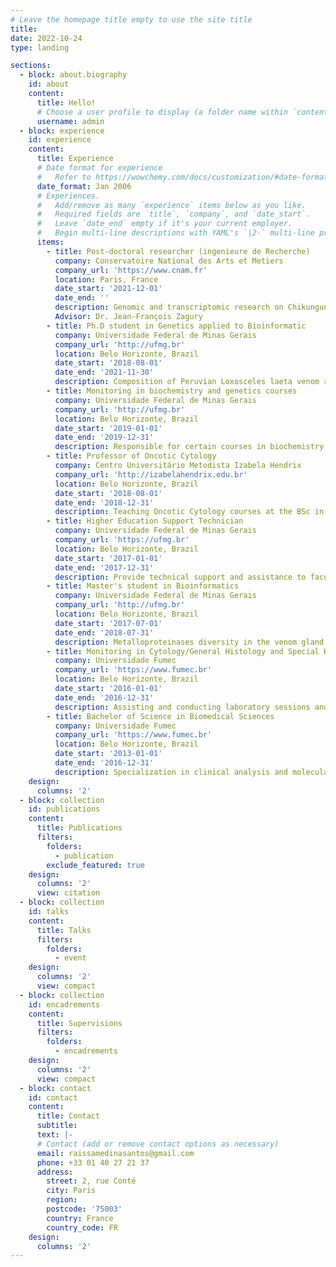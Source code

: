 ```yaml
---
# Leave the homepage title empty to use the site title
title:
date: 2022-10-24
type: landing

sections:
  - block: about.biography
    id: about
    content:
      title: Hello!
      # Choose a user profile to display (a folder name within `content/authors/`)
      username: admin
  - block: experience
    id: experience
    content:
      title: Experience
      # Date format for experience
      #   Refer to https://wowchemy.com/docs/customization/#date-format
      date_format: Jan 2006
      # Experiences.
      #   Add/remove as many `experience` items below as you like.
      #   Required fields are `title`, `company`, and `date_start`.
      #   Leave `date_end` empty if it's your current employer.
      #   Begin multi-line descriptions with YAML's `|2-` multi-line prefix.
      items:
        - title: Post-doctoral researcher (ingenieure de Recherche) 
          company: Conservatoire National des Arts et Metiers
          company_url: 'https://www.cnam.fr'
          location: Paris, France
          date_start: '2021-12-01'
          date_end: ''
          description: Genomic and transcriptomic research on Chikungunya virus infection.
          Advisor: Dr. Jean-François Zagury
        - title: Ph.D student in Genetics applied to Bioinformatic
          company: Universidade Federal de Minas Gerais
          company_url: 'http://ufmg.br'
          location: Belo Horizonte, Brazil
          date_start: '2018-08-01'
          date_end: '2021-11-30'
          description: Composition of Peruvian Loxosceles laeta venom revealed through NGS transcriptomic analysis and the development of the computational tool PepLess.
        - title: Monitoring in biochemistry and genetics courses
          company: Universidade Federal de Minas Gerais
          company_url: 'http://ufmg.br'
          location: Belo Horizonte, Brazil
          date_start: '2019-01-01'
          date_end: '2019-12-31'
          description: Responsible for certain courses in biochemistry and genetics (as a doctoral assistant) from the chair professor.
        - title: Professor of Oncotic Cytology
          company: Centro Universitário Metodista Izabela Hendrix
          company_url: 'http://izabelahendrix.edu.br'
          location: Belo Horizonte, Brazil
          date_start: '2018-08-01'
          date_end: '2018-12-31'
          description: Teaching Oncotic Cytology courses at the BSc in Biomedical Sciences and assessing students' activities and performance to record their academic progress.
        - title: Higher Education Support Technician
          company: Universidade Federal de Minas Gerais
          company_url: 'https://ufmg.br'
          location: Belo Horizonte, Brazil
          date_start: '2017-01-01'
          date_end: '2017-12-31'
          description: Provide technical support and assistance to faculty and students in laboratory experiments and research projects.
        - title: Master's student in Bioinformatics
          company: Universidade Federal de Minas Gerais
          company_url: 'http://ufmg.br'
          location: Belo Horizonte, Brazil
          date_start: '2017-07-01'
          date_end: '2018-07-31'
          description: Metalloproteinases diversity in the venom gland of Peruvian spider Loxosceles laeta revealed by transcriptome analysis.
        - title: Monitoring in Cytology/General Histology and Special Histology courses
          company: Universidade Fumec
          company_url: 'https://www.fumec.br'
          location: Belo Horizonte, Brazil
          date_start: '2016-01-01'
          date_end: '2016-12-31'
          description: Assisting and conducting laboratory sessions and guiding students during practical exercises.
        - title: Bachelor of Science in Biomedical Sciences 
          company: Universidade Fumec
          company_url: 'https://www.fumec.br'
          location: Belo Horizonte, Brazil
          date_start: '2013-01-01'
          date_end: '2016-12-31'
          description: Specialization in clinical analysis and molecular biology and development of bioinformatics database for laboratory management.
    design:
      columns: '2'
  - block: collection
    id: publications
    content:
      title: Publications
      filters:
        folders:
          - publication
        exclude_featured: true
    design:
      columns: '2'
      view: citation
  - block: collection
    id: talks
    content:
      title: Talks
      filters:
        folders:
          - event
    design:
      columns: '2'
      view: compact
  - block: collection
    id: encadrements
    content:
      title: Supervisions
      filters:
        folders:
          - encadrements
    design:
      columns: '2'
      view: compact
  - block: contact
    id: contact
    content:
      title: Contact
      subtitle:
      text: |-
      # Contact (add or remove contact options as necessary)
      email: raissamedinasantos@gmail.com
      phone: +33 01 40 27 21 37
      address:
        street: 2, rue Conté
        city: Paris
        region: 
        postcode: '75003'
        country: France
        country_code: FR
    design:
      columns: '2'
---
```

